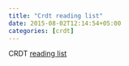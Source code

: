 ```yaml
---
title: "Crdt reading list"
date: 2015-08-02T12:14:54+05:00
categories: [crdt]
---
```

CRDT [reading list](http://christophermeiklejohn.com/crdt/2014/07/22/readings-in-crdts.html)
